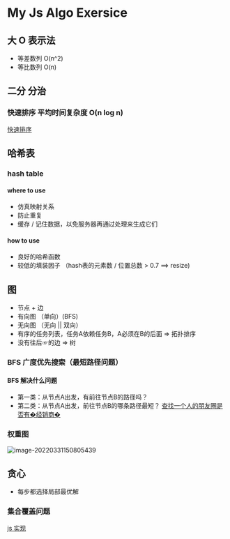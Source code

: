 # My Js Algo Exersice
## 大 O 表示法
+ 等差数列 O(n^2) 
+ 等比数列 O(n)
## 二分 分治
### 快速排序 平均时间复杂度 O(n log n)
[快速排序](quicksort.js)
## 哈希表 
### hash table
#### where to use
+ 仿真映射关系
+ 防止重复
+ 缓存 / 记住数据，以免服务器再通过处理来生成它们
#### how to use
+ 良好的哈希函数
+ 较低的填装因子 （hash表的元素数 / 位置总数 > 0.7  ==> resize)


## 图
+ 节点 + 边
+ 有向图 （单向）(BFS)
+ 无向图 （无向 || 双向）
+ 有序的任务列表，任务A依赖任务B，A必须在B的后面 => 拓扑排序
+ 没有往后☞的边 => 树
### BFS 广度优先搜索（最短路径问题）
#### BFS 解决什么问题
+ 第一类：从节点A出发，有前往节点B的路径吗？
+ 第二类：从节点A出发，前往节点B的哪条路径最短？
[查找一个人的朋友圈是否有�经销商�](bfs.js)
### 权重图
![image-20220331150805439](https://s2.loli.net/2022/03/31/irtLWBYHoQKesE7.png)
## 贪心
+ 每步都选择局部最优解 
### 集合覆盖问题
[js 实现](greedy.js)
